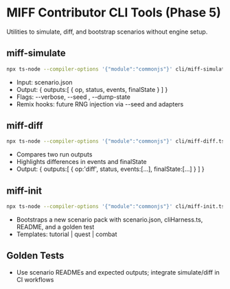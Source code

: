 # MIFF Contributor CLI Tools (Phase 5)

Utilities to simulate, diff, and bootstrap scenarios without engine setup.

## miff-simulate
```bash
npx ts-node --compiler-options '{"module":"commonjs"}' cli/miff-simulate.ts TutorialScenarioPure/scenario.json --verbose --dump-state
```
- Input: scenario.json
- Output: { outputs:[ { op, status, events, finalState } ] }
- Flags: --verbose, --seed <value>, --dump-state
- Remix hooks: future RNG injection via --seed and adapters

## miff-diff
```bash
npx ts-node --compiler-options '{"module":"commonjs"}' cli/miff-diff.ts out_left.json out_right.json
```
- Compares two run outputs
- Highlights differences in events and finalState
- Output: { outputs:[ { op:'diff', status, events:[...], finalState:[...] } ] }

## miff-init
```bash
npx ts-node --compiler-options '{"module":"commonjs"}' cli/miff-init.ts MyScenarioPure tutorial
```
- Bootstraps a new scenario pack with scenario.json, cliHarness.ts, README, and a golden test
- Templates: tutorial | quest | combat

## Golden Tests
- Use scenario READMEs and expected outputs; integrate simulate/diff in CI workflows